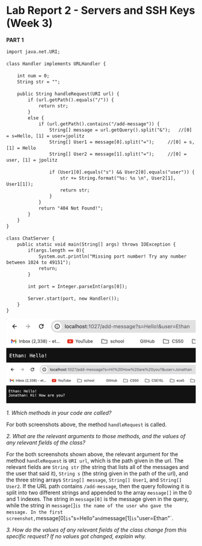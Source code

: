 # Lab Report 2 - Servers and SSH Keys (Week 3)
**PART 1**

```import java.io.IOException;
import java.net.URI;

class Handler implements URLHandler {

    int num = 0;
    String str = "";

    public String handleRequest(URI url) {
        if (url.getPath().equals("/")) {
            return str;
        }
        else {
            if (url.getPath().contains("/add-message")) {
                String[] message = url.getQuery().split("&");   //[0] = s=Hello, [1] = user=jpolitz
                String[] User1 = message[0].split("=");     //[0] = s, [1] = Hello
                String[] User2 = message[1].split("=");     //[0] = user, [1] = jpolitz

                if (User1[0].equals("s") && User2[0].equals("user")) {
                    str += String.format("%s: %s \n", User2[1], User1[1]);
                    return str;
                }
            }
            return "404 Not Found!";
        }
    }
}

class ChatServer {
    public static void main(String[] args) throws IOException {
        if(args.length == 0){
            System.out.println("Missing port number! Try any number between 1024 to 49151");
            return;
        }

        int port = Integer.parseInt(args[0]);

        Server.start(port, new Handler());
    }
}
```
![Image](LR2SS1.png)
![Image](LR2SS2.png)

*1. Which methods in your code are called?*

For both screenshots above, the method `handleRequest` is called.

*2. What are the relevant arguments to those methods, and the values of any relevant fields of the class?*

For the both screenshots shown above, the relevant argument for the method `handleRequest` is `URI url`, which is the path given in the url. The relevant fields are `String str` (the string that lists all of the messages and the user that said it), `String s` (the string given in the path of the url), and the three string arrays `String[] message`, `String[] User1`, and `String[] User2`. If the URL path contains `/add-message`, then the query following it is split into two different strings and appended to the array `message[]` in the 0 and 1 indexes. The string in `message[0]` is the message given in the query, while the string in `message[`]` is the name of the user who gave the message. In the first screenshot, `message[0]` is `"s=Hello"` and `message[1]` is `"user=Ethan"`.

*3. How do the values of any relevant fields of the class change from this specific request? If no values got changed, explain why.*


